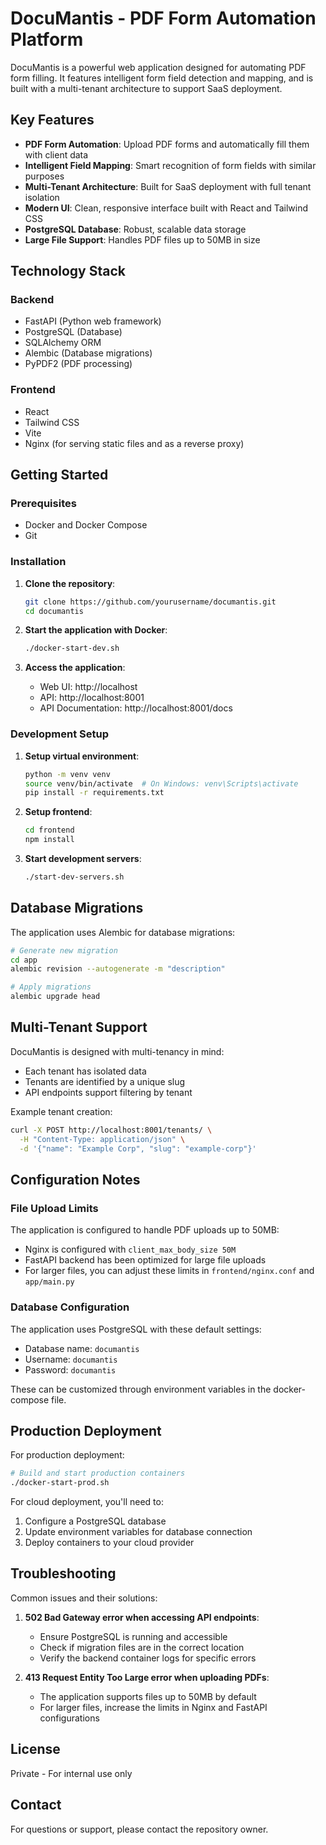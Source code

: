 # DocuMantis - PDF Form Automation Platform

DocuMantis is a powerful web application designed for automating PDF form filling. It features intelligent form field detection and mapping, and is built with a multi-tenant architecture to support SaaS deployment.

## Key Features

- **PDF Form Automation**: Upload PDF forms and automatically fill them with client data
- **Intelligent Field Mapping**: Smart recognition of form fields with similar purposes 
- **Multi-Tenant Architecture**: Built for SaaS deployment with full tenant isolation
- **Modern UI**: Clean, responsive interface built with React and Tailwind CSS
- **PostgreSQL Database**: Robust, scalable data storage
- **Large File Support**: Handles PDF files up to 50MB in size

## Technology Stack

### Backend
- FastAPI (Python web framework)
- PostgreSQL (Database)
- SQLAlchemy ORM
- Alembic (Database migrations)
- PyPDF2 (PDF processing)

### Frontend
- React
- Tailwind CSS
- Vite
- Nginx (for serving static files and as a reverse proxy)

## Getting Started

### Prerequisites

- Docker and Docker Compose
- Git

### Installation

1. **Clone the repository**:
   ```bash
   git clone https://github.com/yourusername/documantis.git
   cd documantis
   ```

2. **Start the application with Docker**:
   ```bash
   ./docker-start-dev.sh
   ```

3. **Access the application**:
   - Web UI: http://localhost
   - API: http://localhost:8001
   - API Documentation: http://localhost:8001/docs

### Development Setup

1. **Setup virtual environment**:
   ```bash
   python -m venv venv
   source venv/bin/activate  # On Windows: venv\Scripts\activate
   pip install -r requirements.txt
   ```

2. **Setup frontend**:
   ```bash
   cd frontend
   npm install
   ```

3. **Start development servers**:
   ```bash
   ./start-dev-servers.sh
   ```

## Database Migrations

The application uses Alembic for database migrations:

```bash
# Generate new migration
cd app
alembic revision --autogenerate -m "description"

# Apply migrations
alembic upgrade head
```

## Multi-Tenant Support

DocuMantis is designed with multi-tenancy in mind:

- Each tenant has isolated data
- Tenants are identified by a unique slug
- API endpoints support filtering by tenant

Example tenant creation:
```bash
curl -X POST http://localhost:8001/tenants/ \
  -H "Content-Type: application/json" \
  -d '{"name": "Example Corp", "slug": "example-corp"}'
```

## Configuration Notes

### File Upload Limits

The application is configured to handle PDF uploads up to 50MB:
- Nginx is configured with `client_max_body_size 50M`
- FastAPI backend has been optimized for large file uploads
- For larger files, you can adjust these limits in `frontend/nginx.conf` and `app/main.py`

### Database Configuration

The application uses PostgreSQL with these default settings:
- Database name: `documantis`
- Username: `documantis`
- Password: `documantis`

These can be customized through environment variables in the docker-compose file.

## Production Deployment

For production deployment:

```bash
# Build and start production containers
./docker-start-prod.sh
```

For cloud deployment, you'll need to:
1. Configure a PostgreSQL database 
2. Update environment variables for database connection
3. Deploy containers to your cloud provider

## Troubleshooting

Common issues and their solutions:

1. **502 Bad Gateway error when accessing API endpoints**:
   - Ensure PostgreSQL is running and accessible
   - Check if migration files are in the correct location
   - Verify the backend container logs for specific errors

2. **413 Request Entity Too Large error when uploading PDFs**:
   - The application supports files up to 50MB by default
   - For larger files, increase the limits in Nginx and FastAPI configurations

## License

Private - For internal use only

## Contact

For questions or support, please contact the repository owner.
